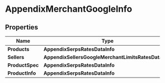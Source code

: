 # AppendixMerchantGoogleInfo


## Properties

| Name | Type | Description | Notes |
|------------ | ------------- | ------------- | -------------|
**Products** | **AppendixSerpsRatesDataInfo** |  |[optional]|
**Sellers** | **AppendixSellersGoogleMerchantLimitsRatesDataInfo** |  |[optional]|
**ProductSpec** | **AppendixSerpsRatesDataInfo** |  |[optional]|
**ProductInfo** | **AppendixSerpsRatesDataInfo** |  |[optional]|